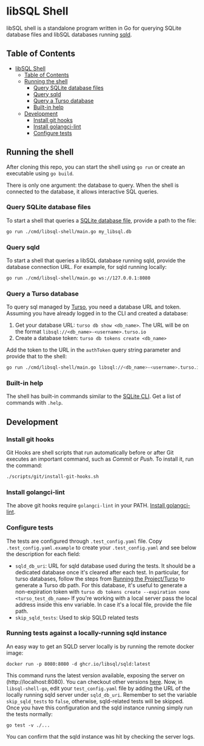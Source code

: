 # libSQL Shell

libSQL shell is a standalone program written in Go for querying SQLite database files and libSQL databases running [sqld](https://github.com/libsql/sqld).

## Table of Contents

- [libSQL Shell](#libsql-shell)
  - [Table of Contents](#table-of-contents)
  - [Running the shell](#running-the-shell)
    - [Query SQLite database files](#query-sqlite-database-files)
    - [Query sqld](#query-sqld)
    - [Query a Turso database](#query-a-turso-database)
    - [Built-in help](#built-in-help)
  - [Development](#development)
    - [Install git hooks](#install-git-hooks)
    - [Install golangci-lint](#install-golangci-lint)
    - [Configure tests](#configure-tests)

## Running the shell

After cloning this repo, you can start the shell using `go run` or create an executable using `go build`.

There is only one argument: the database to query. When the shell is connected to the database, it allows interactive SQL queries.

### Query SQLite database files

To start a shell that queries a [SQLite database file](https://www.sqlite.org/fileformat.html), provide a path to the file:

```sh
go run ./cmd/libsql-shell/main.go my_libsql.db
```

### Query sqld

To start a shell that queries a libSQL database running sqld, provide the database connection URL. For example, for sqld running locally:

```sh
go run ./cmd/libsql-shell/main.go ws://127.0.0.1:8080
```

### Query a Turso database

To query sql managed by [Turso](https://turso.tech), you need a database URL and token. Assuming you have already logged in to the CLI and created a database:

1. Get your database URL: `turso db show <db_name>`. The URL will be on the format `libsql://<db_name>-<username>.turso.io`
1. Create a database token: `turso db tokens create <db_name>`

Add the token to the URL in the `authToken` query string parameter and provide that to the shell:

```sh
go run ./cmd/libsql-shell/main.go libsql://<db_name>-<username>.turso.io/?authToken=<db_token>`
```

### Built-in help

The shell has built-in commands similar to the [SQLite CLI](https://www.sqlite.org/cli.html). Get a list of commands with `.help`.

## Development

### Install git hooks

Git Hooks are shell scripts that run automatically before or after Git executes an important command, such as *Commit* or *Push*. To install it, run the command:

```bash
./scripts/git/install-git-hooks.sh
```

### Install golangci-lint

The above git hooks require `golangci-lint` in your PATH. [Install golangci-lint](https://golangci-lint.run/usage/install/).

### Configure tests

The tests are configured through `.test_config.yaml` file. Copy `.test_config.yaml.example` to create your `.test_config.yaml` and see below the description for each field:

  - `sqld_db_uri`: URL for sqld database used during the tests. It should be a dedicated database once it's cleared after each test. In particular, for turso databases, follow the steps from [Running the Project/Turso](#Turso) to generate a Turso db path. For this database, it's useful to generate a non-expiration token with `turso db tokens create --expiration none <turso_test_db_name>`
    If you're working with a local server pass the local address inside this env variable. In case it's a local file, provide the file path.
  - `skip_sqld_tests`: Used to skip SQLD related tests

### Running tests against a locally-running sqld instance

An easy way to get an SQLD server locally is by running the remote docker image:

``` shell
docker run -p 8080:8080 -d ghcr.io/libsql/sqld:latest
```

This command runs the latest version available, exposing the server on (http://localhost:8080). You can checkout other versions
[here](https://github.com/libsql/sqld/pkgs/container/sqld).
Now, in `libsql-shell-go`, edit your `test_config.yaml` file by adding the URL of the locally running sqld server under `sqld_db_uri`. Remember to set the variable `skip_sqld_tests` to `false`, otherwise, sqld-related tests will be skipped.  Once you have this configuration and the sqld instance running simply run the tests normally:

``` shell
go test -v ./...
```

You can confirm that the sqld instance was hit by checking the server logs.
